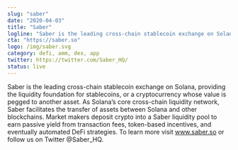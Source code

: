```yaml
---
slug: "saber"
date: "2020-04-03"
title: "Saber"
logline: "Saber is the leading cross-chain stablecoin exchange on Solana."
cta: "https://saber.so"
logo: /img/saber.svg
category: defi, amm, dex, app
twitter: https://twitter.com/Saber_HQ/
status: live
---
```


Saber is the leading cross-chain stablecoin exchange on Solana, providing the liquidity foundation for stablecoins, or a cryptocurrency whose value is pegged to another asset. As Solana’s core cross-chain liquidity network, Saber facilitates the transfer of assets between Solana and other blockchains. Market makers deposit crypto into a Saber liquidity pool to earn passive yield from transaction fees, token-based incentives, and eventually automated DeFi strategies. To learn more visit www.saber.so or follow us on Twitter @Saber_HQ.
